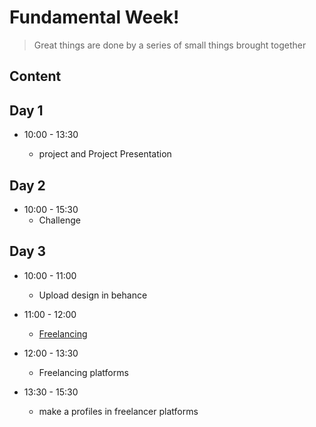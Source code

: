 
# Fundamental Week!

> Great things are done by a series of small things brought together

  

## Content


## Day 1
  
- 10:00 - 13:30

   - project and Project Presentation 

  
## Day 2
- 10:00 - 15:30
   - Challenge
 
## Day 3
- 10:00 - 11:00
   - Upload design in behance 

- 11:00 - 12:00
   - [Freelancing](https://docs.google.com/document/d/1D8IYhYtTliw0qW3vjO2psH_QfW3adcAY_I8CypHV7Uw/edit?usp=sharing)

- 12:00 - 13:30
   - Freelancing platforms

- 13:30 - 15:30
   - make a profiles in freelancer platforms 

